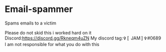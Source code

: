 # Email-spammer
Spams emails to a victim

Please do not skid this i worked hard on it
Discord:https://discord.gg/Rkneqm4uZN
My discord tag:✞〚 JAM〛✞#0689
I am not responsible for what you do with this

